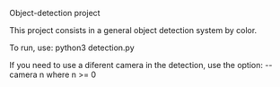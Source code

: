 Object-detection project

This project consists in a general object detection system by color.

To run, use: python3 detection.py

If you need to use a diferent camera in the detection, use the option: --camera n
where n >= 0
